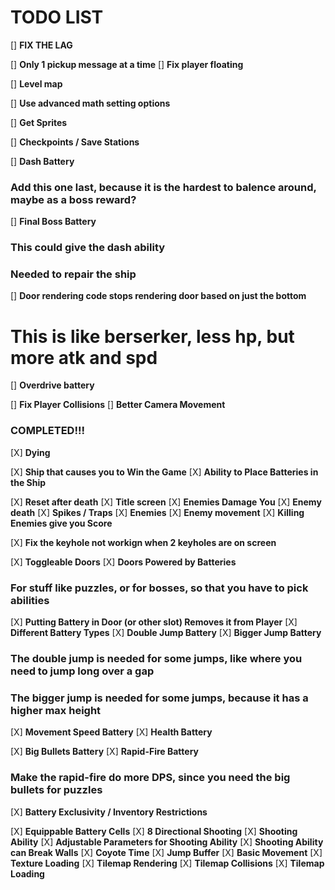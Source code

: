 # TODO LIST

[] __FIX THE LAG__

[] __Only 1 pickup message at a time__
[] __Fix player floating__

[] __Level map__

[] __Use advanced math setting options__

[] __Get Sprites__

[] __Checkpoints / Save Stations__



[] __Dash Battery__
### Add this one last, because it is the hardest to balence around, maybe as a boss reward?

[] __Final Boss Battery__
### This could give the dash ability
### Needed to repair the ship

[] __Door rendering code stops rendering door  based on just the bottom__

# This is like berserker, less hp, but more atk and spd
[] __Overdrive battery__

[] __Fix Player Collisions__
[] __Better Camera Movement__


### COMPLETED!!!

[X] __Dying__

[X] __Ship that causes you to Win the Game__
[X] __Ability to Place Batteries in the Ship__

[X] __Reset after death__
[X] __Title screen__
[X] __Enemies Damage You__
[X] __Enemy death__
[X] __Spikes / Traps__
[X] __Enemies__
[X] __Enemy movement__
[X] __Killing Enemies give you Score__

[X] __Fix the keyhole not workign when 2 keyholes are on screen__

[X] __Toggleable Doors__
[X] __Doors Powered by Batteries__
### For stuff like puzzles, or for bosses, so that you have to pick abilities

[X] __Putting Battery in Door (or other slot) Removes it from Player__
[X] __Different Battery Types__
[X] __Double Jump Battery__
[X] __Bigger Jump Battery__
### The double jump is needed for some jumps, like where you need to jump long over a gap
### The bigger jump is needed for some jumps, because it has a higher max height

[X] __Movement Speed Battery__
[X] __Health Battery__

[X] __Big Bullets Battery__
[X] __Rapid-Fire Battery__
### Make the rapid-fire do more DPS, since you need the big bullets for puzzles

[X] __Battery Exclusivity / Inventory Restrictions__

[X] __Equippable Battery Cells__
[X] __8 Directional Shooting__
[X] __Shooting Ability__
[X] __Adjustable Parameters for Shooting Ability__
[X] __Shooting Ability can Break Walls__
[X] __Coyote Time__
[X] __Jump Buffer__
[X] __Basic Movement__
[X] __Texture Loading__
[X] __Tilemap Rendering__
[X] __Tilemap Collisions__
[X] __Tilemap Loading__
